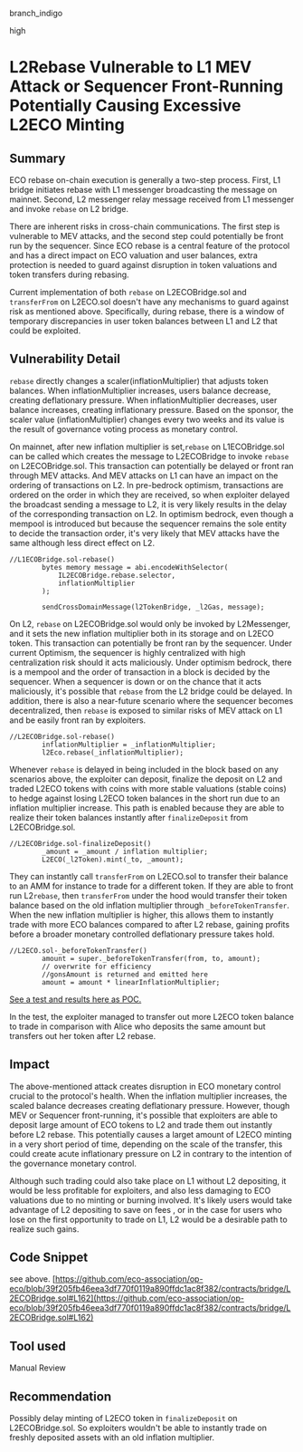 branch_indigo

high

# L2Rebase Vulnerable to L1 MEV Attack or Sequencer Front-Running Potentially Causing Excessive L2ECO Minting

## Summary
ECO rebase on-chain execution is generally a two-step process. First, L1 bridge initiates rebase with L1 messenger broadcasting the message on mainnet. Second, L2 messenger relay message received from L1 messenger and invoke `rebase` on L2 bridge. 

There are inherent risks in cross-chain communications. The first step is vulnerable to MEV attacks, and the second step could potentially be front run by the sequencer. Since ECO rebase is a central feature of the protocol and has a direct impact on ECO valuation and user balances, extra protection is needed to guard against disruption in token valuations and token transfers during rebasing. 

Current implementation of both `rebase` on L2ECOBridge.sol and `transferFrom` on L2ECO.sol doesn't have any mechanisms to guard against risk as mentioned above. Specifically, during rebase, there is a window of temporary discrepancies in user token balances between L1 and L2 that could be exploited.

## Vulnerability Detail
`rebase` directly changes a scaler(inflationMultiplier) that adjusts token balances. When inflationMultiplier increases, users balance decrease, creating deflationary pressure. When inflationMultiplier decreases, user balance increases, creating inflationary pressure. Based on the sponsor, the scaler value (inflationMultiplier) changes every two weeks and its value is the result of governance voting process as monetary control. 

On mainnet, after new inflation multiplier is set,`rebase` on L1ECOBridge.sol can be called which creates the message to L2ECOBridge to invoke `rebase` on L2ECOBridge.sol. This transaction can potentially be delayed or front ran through MEV attacks. And MEV attacks on L1 can have an impact on the ordering of transactions on L2. In pre-bedrock optimism, transactions are ordered on the order in which they are received, so when exploiter delayed the broadcast sending a message to L2, it is very likely results in the delay of the corresponding transaction on L2. In optimism bedrock, even though a mempool is introduced but because the sequencer remains the sole entity to decide the transaction order, it's very likely that MEV attacks have the same although less direct effect on L2. 

```solidity
//L1ECOBridge.sol-rebase()
        bytes memory message = abi.encodeWithSelector(
            IL2ECOBridge.rebase.selector,
            inflationMultiplier
        );

        sendCrossDomainMessage(l2TokenBridge, _l2Gas, message);
```

On L2, `rebase` on L2ECOBridge.sol would only be invoked by L2Messenger, and it sets the new inflation multiplier both in its storage and on L2ECO token. This transaction can potentially be front ran by the sequencer. Under current Optimism, the sequencer is highly centralized with high centralization risk should it acts maliciously. Under optimism bedrock, there is a mempool and the order of transaction in a block is decided by the sequencer. When a sequencer is down or on the chance that it acts maliciously, it's possible that `rebase` from the L2 bridge could be delayed. In addition, there is also a near-future scenario where the sequencer becomes decentralized, then `rebase` is exposed to similar risks of MEV attack on L1 and be easily front ran by exploiters. 

```solidity
//L2ECOBridge.sol-rebase()
        inflationMultiplier = _inflationMultiplier;
        l2Eco.rebase(_inflationMultiplier);
```
Whenever `rebase` is delayed in being included in the block based on any scenarios above, the exploiter can deposit, finalize the deposit on L2 and traded L2ECO tokens with coins with more stable valuations (stable coins) to hedge against losing L2ECO token balances in the short run due to an inflation multiplier increase. This path is enabled because they are able to realize their token balances instantly after `finalizeDeposit` from L2ECOBridge.sol. 

```solidity
//L2ECOBridge.sol-finalizeDeposit()
        _amount = _amount / inflation multiplier;
        L2ECO(_l2Token).mint(_to, _amount);
```
They can instantly call `transferFrom` on L2ECO.sol to transfer their balance to an AMM for instance to trade for a different token. If they are able to front run L2`rebase`, then `transferFrom` under the hood would transfer their token balance based on the old inflation multiplier through `_beforeTokenTransfer`. When the new inflation multiplier is higher, this allows them to instantly trade with more ECO balances compared to after L2 rebase, gaining profits before a broader monetary controlled deflationary pressure takes hold. 

```solidity
//L2ECO.sol-_beforeTokenTransfer()
        amount = super._beforeTokenTransfer(from, to, amount);
        // overwrite for efficiency
        //gonsAmount is returned and emitted here
        amount = amount * linearInflationMultiplier;
```

[See a test and results here as POC. ](https://gist.github.com/bzpassersby/4e931c537750f9416de1b1d395d2c4d9)

In the test, the exploiter managed to transfer out more L2ECO token balance to trade in comparison with Alice who deposits the same amount but transfers out her token after L2 rebase.

## Impact
The above-mentioned attack creates disruption in ECO monetary control crucial to the protocol's health. When the inflation multiplier increases, the scaled balance decreases creating deflationary pressure. However, though MEV or Sequencer front-running, it's possible that exploiters are able to deposit large amount of ECO tokens to L2 and trade them out instantly before L2 rebase. This potentially causes a larget amount of L2ECO minting in a very short period of time, depending on the scale of the transfer, this could create acute inflationary pressure on L2 in contrary to the intention of the governance monetary control. 

Although such trading could also take place on L1 without L2 depositing, it would be less profitable for exploiters, and also less damaging to ECO valuations due to no minting or burning involved. It's likely users would take advantage of L2 depositing to save on fees , or in the case for users who lose on the first opportunity to trade on L1, L2 would be a desirable path to realize such gains.
## Code Snippet
see above.
[https://github.com/eco-association/op-eco/blob/39f205fb46eea3df770f0119a890ffdc1ac8f382/contracts/bridge/L2ECOBridge.sol#L162](https://github.com/eco-association/op-eco/blob/39f205fb46eea3df770f0119a890ffdc1ac8f382/contracts/bridge/L2ECOBridge.sol#L162)
## Tool used

Manual Review

## Recommendation
Possibly delay minting of L2ECO token in `finalizeDeposit` on L2ECOBridge.sol. So exploiters wouldn't be able to instantly trade on freshly deposited assets with an old inflation multiplier.

